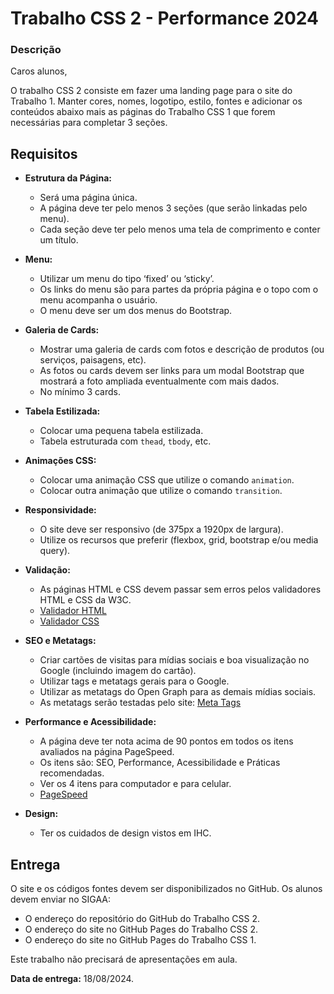 # Trabalho CSS 2 - Performance 2024
  
### Descrição

Caros alunos,


O trabalho CSS 2 consiste em fazer uma landing page para o site do Trabalho 1. Manter cores, nomes, logotipo, estilo, fontes e adicionar os conteúdos abaixo mais as páginas do Trabalho CSS 1 que forem necessárias para completar 3 seções.

## Requisitos

- **Estrutura da Página:**
  - Será uma página única.
  - A página deve ter pelo menos 3 seções (que serão linkadas pelo menu).
  - Cada seção deve ter pelo menos uma tela de comprimento e conter um título.

- **Menu:**
  - Utilizar um menu do tipo ‘fixed’ ou ‘sticky’.
  - Os links do menu são para partes da própria página e o topo com o menu acompanha o usuário.
  - O menu deve ser um dos menus do Bootstrap.

- **Galeria de Cards:**
  - Mostrar uma galeria de cards com fotos e descrição de produtos (ou serviços, paisagens, etc).
  - As fotos ou cards devem ser links para um modal Bootstrap que mostrará a foto ampliada eventualmente com mais dados.
  - No mínimo 3 cards.

- **Tabela Estilizada:**
  - Colocar uma pequena tabela estilizada.
  - Tabela estruturada com `thead`, `tbody`, etc.

- **Animações CSS:**
  - Colocar uma animação CSS que utilize o comando `animation`.
  - Colocar outra animação que utilize o comando `transition`.

- **Responsividade:**
  - O site deve ser responsivo (de 375px a 1920px de largura).
  - Utilize os recursos que preferir (flexbox, grid, bootstrap e/ou media query).

- **Validação:**
  - As páginas HTML e CSS devem passar sem erros pelos validadores HTML e CSS da W3C.
  - [Validador HTML](https://validator.w3.org/)
  - [Validador CSS](https://jigsaw.w3.org/css-validator/)

- **SEO e Metatags:**
  - Criar cartões de visitas para mídias sociais e boa visualização no Google (incluindo imagem do cartão).
  - Utilizar tags e metatags gerais para o Google.
  - Utilizar as metatags do Open Graph para as demais mídias sociais.
  - As metatags serão testadas pelo site: [Meta Tags](https://metatags.io/)

- **Performance e Acessibilidade:**
  - A página deve ter nota acima de 90 pontos em todos os itens avaliados na página PageSpeed.
  - Os itens são: SEO, Performance, Acessibilidade e Práticas recomendadas.
  - Ver os 4 itens para computador e para celular.
  - [PageSpeed](https://pagespeed.web.dev/)

- **Design:**
  - Ter os cuidados de design vistos em IHC.

## Entrega

O site e os códigos fontes devem ser disponibilizados no GitHub. Os alunos devem enviar no SIGAA:
- O endereço do repositório do GitHub do Trabalho CSS 2.
- O endereço do site no GitHub Pages do Trabalho CSS 2.
- O endereço do site no GitHub Pages do Trabalho CSS 1.

Este trabalho não precisará de apresentações em aula.

**Data de entrega:** 18/08/2024.
